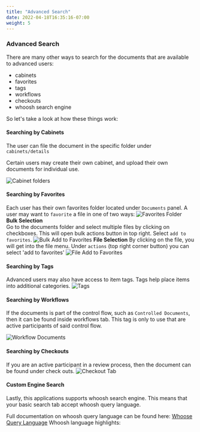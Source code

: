 ```yaml
---
title: "Advanced Search"
date: 2022-04-18T16:35:16-07:00
weight: 5
---
```

### Advanced Search

There are many other ways to search for the documents that are available to advanced users:
- cabinets
- favorites
- tags
- workflows 
- checkouts
- whoosh search engine

So let's take a look at how these things work:

#### Searching by Cabinets

The user can file the document in the specific folder under `cabinets/details`

Certain users may create their own cabinet, and upload their own documents for individual use.

![Cabinet folders](images/temp_assets/cabinet_folders.PNG)    


#### Searching by Favorites
Each user has their own favorites folder located under `Documents` panel. A user may want to `favorite` a file in one of two ways:
![Favorites Folder](/images/temp_assets/favorites.png)
<br>
**Bulk Selection** </br>
Go to the documents folder and select multiple files by clicking on checkboxes. This will open bulk actions button in top right.
Select `add to favorites`.
![Bulk Add to Favorites](/images/temp_assets/bulk_add_to_favorites.png)
**File Selection**
By clicking on the file, you will get into the file menu. Under `actions` (top right corner button) you can select 'add to favorites'
![File Add to Favorites](/images/temp_assets/add_to_favorite.png)
#### Searching by Tags
Advanced users may also have access to item tags. Tags help place items into additional categories. 
![Tags](/images/temp_assets/tags.png)
#### Searching by Workflows 
If the documents is part of the control flow, such as `Controlled Documents`, then it can be found inside workflows tab. This tag is only to use that are active participants of said control flow.

![Workflow Documents](/images/temp_assets/workflow.png)

#### Searching by Checkouts
If you are an active participant in a review process, then the document can be found under check outs.
![Checkout Tab](/images/temp_assets/checkout.png)
#### Custom Engine Search
Lastly, this applications supports whoosh search engine. This means that your basic search tab accept whoosh query language.

Full documentation on whoosh query language can be found here: [Whoose Query Language](https://whoosh.readthedocs.io/en/latest/querylang.html)
Whoosh language highlights:

